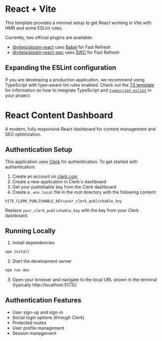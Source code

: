 # React + Vite

This template provides a minimal setup to get React working in Vite with HMR and some ESLint rules.

Currently, two official plugins are available:

- [@vitejs/plugin-react](https://github.com/vitejs/vite-plugin-react/blob/main/packages/plugin-react) uses [Babel](https://babeljs.io/) for Fast Refresh
- [@vitejs/plugin-react-swc](https://github.com/vitejs/vite-plugin-react/blob/main/packages/plugin-react-swc) uses [SWC](https://swc.rs/) for Fast Refresh

## Expanding the ESLint configuration

If you are developing a production application, we recommend using TypeScript with type-aware lint rules enabled. Check out the [TS template](https://github.com/vitejs/vite/tree/main/packages/create-vite/template-react-ts) for information on how to integrate TypeScript and [`typescript-eslint`](https://typescript-eslint.io) in your project.

# React Content Dashboard

A modern, fully responsive React dashboard for content management and SEO optimization.

## Authentication Setup

This application uses [Clerk](https://clerk.com/) for authentication. To get started with authentication:

1. Create an account on [clerk.com](https://clerk.com/)
2. Create a new application in Clerk's dashboard
3. Get your publishable key from the Clerk dashboard
4. Create a `.env.local` file in the root directory with the following content:

```
VITE_CLERK_PUBLISHABLE_KEY=your_clerk_publishable_key
```

Replace `your_clerk_publishable_key` with the key from your Clerk dashboard.

## Running Locally

1. Install dependencies
```bash
npm install
```

2. Start the development server
```bash
npm run dev
```

3. Open your browser and navigate to the local URL shown in the terminal (typically http://localhost:5173/)

## Authentication Features

- User sign-up and sign-in
- Social login options (through Clerk)
- Protected routes
- User profile management
- Session management
